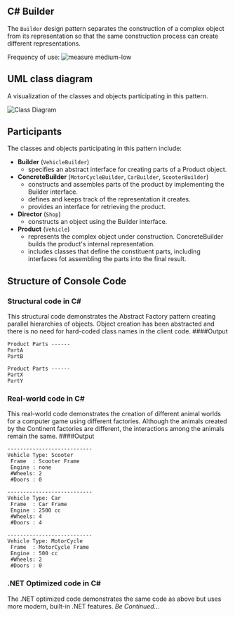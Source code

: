 ## C# Builder
The `Builder` design pattern separates the construction of a complex object from its representation so that the same construction process can create different representations.

Frequency of use:  ![measure](https://www.dofactory.com/img/patterns/use-medium-low.jpg)  medium-low
## UML class diagram
A visualization of the classes and objects participating in this pattern.

![Class Diagram](https://www.dofactory.com/img/diagrams/net/builder.png)

## 	Participants
The classes and objects participating in this pattern include:

- **Builder** (`VehicleBuilder`)
	- specifies an abstract interface for creating parts of a Product object.
- **ConcreteBuilder** (`MotorCycleBuilder`, `CarBuilder`, `ScooterBuilder`)
	- constructs and assembles parts of the product by implementing the Builder interface.
	- defines and keeps track of the representation it creates.
	- provides an interface for retrieving the product.
- **Director** (`Shop`)
	- constructs an object using the Builder interface.
- **Product** (`Vehicle`)
	- represents the complex object under construction. ConcreteBuilder builds the product's internal representation.
	- includes classes that define the constituent parts, including interfaces fot assembling the parts into the final result.

## Structure of Console Code
### Structural code in C#
This structural code demonstrates the Abstract Factory pattern creating parallel hierarchies of objects. Object creation has been abstracted and there is no need for hard-coded class names in the client code.
####Output
```
Product Parts ------
PartA
PartB

Product Parts ------
PartX
PartY
```
### Real-world code in C#
This real-world code demonstrates the creation of different animal worlds for a computer game using different factories. Although the animals created by the Continent factories are different, the interactions among the animals remain the same.
####Output
```
---------------------------
Vehicle Type: Scooter
 Frame  : Scooter Frame
 Engine : none
 #Wheels: 2
 #Doors : 0

---------------------------
Vehicle Type: Car
 Frame  : Car Frame
 Engine : 2500 cc
 #Wheels: 4
 #Doors : 4

---------------------------
Vehicle Type: MotorCycle
 Frame  : MotorCycle Frame
 Engine : 500 cc
 #Wheels: 2
 #Doors : 0

```
### .NET Optimized code in C#
The .NET optimized code demonstrates the same code as above but uses more modern, built-in .NET features.
*Be Continued...*
		  

